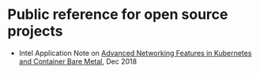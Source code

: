 # Public reference for open source projects

* Intel Application Note on [Advanced Networking Features in Kubernetes and Container Bare Metal](https://builders.intel.com/docs/networkbuilders/adv-network-features-in-kubernetes-app-note.pdf), Dec 2018
